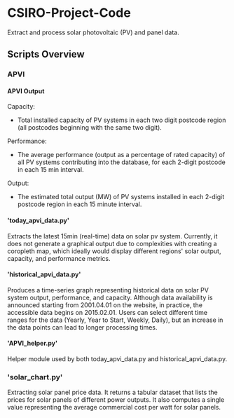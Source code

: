 # CSIRO-Project-Code
Extract and process solar photovoltaic (PV) and panel data.

## Scripts Overview
### APVI
#### APVI Output 
Capacity: 
- Total installed capacity of PV systems in each two digit postcode region (all postcodes beginning with the same two digit). 

Performance: 
- The average performance (output as a percentage of rated capacity) of all PV systems contributing into the database, for each 2-digit postcode in each 15 min interval. 

Output:
- The estimated total output (MW) of PV systems installed in each 2-digit postcode region in each 15 minute interval. 

#### 'today_apvi_data.py'
Extracts the latest 15min (real-time) data on solar pv system. 
Currently, it does not generate a graphical output due to complexities with creating a coropleth map, which ideally would display different regions' solar output, capacity, and performance metrics.

#### 'historical_apvi_data.py'
Produces a time-series graph representing historical data on solar PV system output, performance, and capacity. Although data availability is announced starting from 2001.04.01 on the website, in practice, the accessible data begins on 2015.02.01. Users can select different time ranges for the data (Yearly, Year to Start, Weekly, Daily), but an increase in the data points can lead to longer processing times.

#### 'APVI_helper.py'
Helper module used by both today_apvi_data.py and historical_apvi_data.py.


### 'solar_chart.py'
Extracting solar panel price data. 
It returns a tabular dataset that lists the prices for solar panels of different power outputs. 
It also computes a single value representing the average commercial cost per watt for solar panels.
